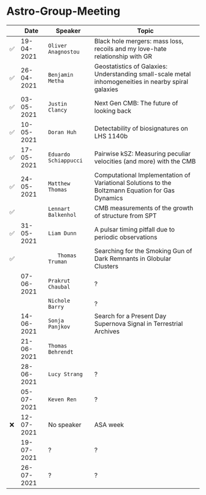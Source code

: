 # Astro-Group-Meeting

| | Date| Speaker | Topic |
| --- | --- | --- | --- |
| ✅ | 19-04-2021 | `Oliver Anagnostou` | Black hole mergers: mass loss, recoils and my love-hate relationship with GR |
| ✅ | 26-04-2021 | `Benjamin Metha` | Geostatistics of Galaxies: Understanding small-scale metal inhomogeneities in nearby spiral galaxies |
| ✅ | 03-05-2021 | `Justin Clancy` | Next Gen CMB: The future of looking back |
| ✅ | 10-05-2021 | `Doran Huh` | Detectability of biosignatures on LHS 1140b |
| ✅ | 17-05-2021 | `Eduardo Schiappucci` | Pairwise kSZ: Measuring peculiar velocities (and more) with the CMB |
| ✅ | 24-05-2021 | `Matthew Thomas` | Computational Implementation of Variational Solutions to the Boltzmann Equation for Gas Dynamics |
| ✅ | | `Lennart Balkenhol` | CMB measurements of the growth of structure from SPT |
| ✅ | 31-05-2021 | `Liam Dunn` | A pulsar timing pitfall due to periodic observations |
| ✅ | | `	Thomas Truman` | Searching for the Smoking Gun of Dark Remnants in Globular Clusters |
| | 07-06-2021 | `Prakrut Chaubal` | ? |
| | | `Nichole Barry` | ? |
| | 14-06-2021 | `Sonja Panjkov` | Search for a Present Day Supernova Signal in Terrestrial Archives |
| | 21-06-2021 | `Thomas Behrendt` |  |
| | 28-06-2021 | `Lucy Strang` | ? |
| | 05-07-2021 | `Keven Ren` | ? |
| :x: | 12-07-2021 | No speaker | ASA week |
| | 19-07-2021 | ? | ? |
| | 26-07-2021 | ? | ? |
